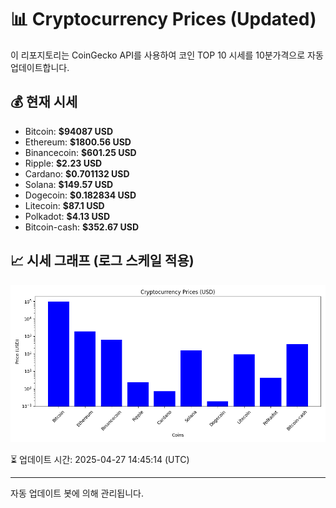 
# 📊 Cryptocurrency Prices (Updated)

이 리포지토리는 CoinGecko API를 사용하여 코인 TOP 10 시세를 10분가격으로 자동 업데이트합니다.

## 💰 현재 시세
- Bitcoin: **$94087 USD**
- Ethereum: **$1800.56 USD**
- Binancecoin: **$601.25 USD**
- Ripple: **$2.23 USD**
- Cardano: **$0.701132 USD**
- Solana: **$149.57 USD**
- Dogecoin: **$0.182834 USD**
- Litecoin: **$87.1 USD**
- Polkadot: **$4.13 USD**
- Bitcoin-cash: **$352.67 USD**

## 📈 시세 그래프 (로그 스케일 적용)
![Crypto Prices](crypto_prices.png)

⏳ 업데이트 시간: 2025-04-27 14:45:14 (UTC)

---
자동 업데이트 봇에 의해 관리됩니다.
